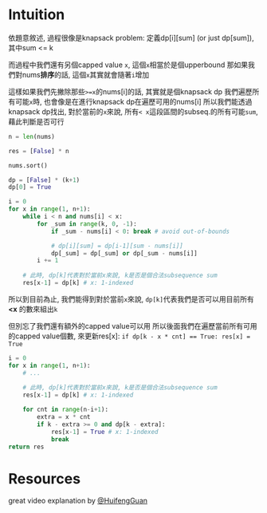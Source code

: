 # Intuition

依題意敘述, 過程很像是knapsack problem:
定義dp[i][sum] (or just dp[sum]), 其中sum <= k

而過程中我們還有另個capped value `x`, 這個`x`相當於是個upperbound
那如果我們對nums**排序**的話, 這個`x`其實就會隨著`i`增加

這樣如果我們先撇除那些`>=x`的nums[i]的話, 其實就是個knapsack dp
我們遍歷所有可能`x`時, 也會像是在進行knapsack dp在遍歷可用的nums[i]
所以我們能透過knapsack dp找出, 對於當前的`x`來說, 所有`< x`這段區間的subseq.的所有可能`sum`, 藉此判斷是否可行

```py
n = len(nums)

res = [False] * n

nums.sort()

dp = [False] * (k+1)
dp[0] = True

i = 0
for x in range(1, n+1):
    while i < n and nums[i] < x:
        for _sum in range(k, 0, -1):
            if _sum - nums[i] < 0: break # avoid out-of-bounds

            # dp[i][sum] = dp[i-1][sum - nums[i]]
            dp[_sum] = dp[_sum] or dp[_sum - nums[i]]
        i += 1
    
    # 此時, dp[k]代表對於當前x來說, k是否是個合法subsequence sum
    res[x-1] = dp[k] # x: 1-indexed
```

所以到目前為止, 我們能得到對於當前`x`來說, `dp[k]`代表我們是否可以用目前所有 **<x** 的數來組出`k`

但別忘了我們還有額外的capped value可以用
所以後面我們在遍歷當前所有可用的capped value個數, 來更新res[x]: `if dp[k - x * cnt] == True: res[x] = True`

```py
i = 0
for x in range(1, n+1):
    # ...
    
    # 此時, dp[k]代表對於當前x來說, k是否是個合法subsequence sum
    res[x-1] = dp[k] # x: 1-indexed

    for cnt in range(n-i+1):
        extra = x * cnt
        if k - extra >= 0 and dp[k - extra]:
            res[x-1] = True # x: 1-indexed
            break
return res
```

# Resources

great video explanation by [@HuifengGuan](https://www.youtube.com/watch?v=G6xwQHlxRqQ&ab_channel=HuifengGuan)